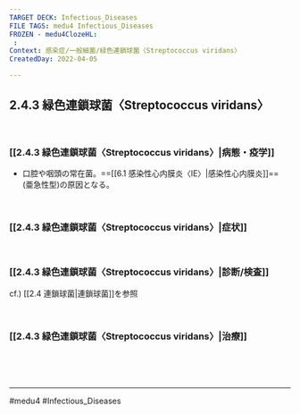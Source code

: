 ```yaml
---
TARGET DECK: Infectious_Diseases
FILE TAGS: medu4 Infectious_Diseases
FROZEN - medu4ClozeHL:
 : 
Context: 感染症/一般細菌/緑色連鎖球菌〈Streptococcus viridans〉
CreatedDay: 2022-04-05

---
```


## 2.4.3 緑色連鎖球菌〈Streptococcus viridans〉

<br>

### [[2.4.3 緑色連鎖球菌〈Streptococcus viridans〉|病態・疫学]]
* 口腔や咽頭の常在菌。==[[6.1 感染性心内膜炎〈IE〉|感染性心内膜炎]]== (亜急性型)の原因となる。
<!--ID: 1649375532746-->


<br>

### [[2.4.3 緑色連鎖球菌〈Streptococcus viridans〉|症状]]


<br>

### [[2.4.3 緑色連鎖球菌〈Streptococcus viridans〉|診断/検査]]
cf.) [[2.4 連鎖球菌|連鎖球菌]]を参照

<br>

### [[2.4.3 緑色連鎖球菌〈Streptococcus viridans〉|治療]]


<br><br><br>

---
#medu4 #Infectious_Diseases